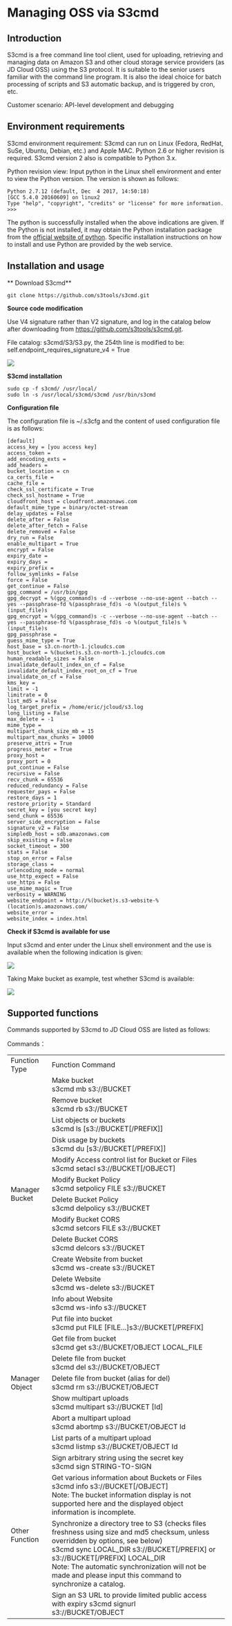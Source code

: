 # Managing OSS via S3cmd

## Introduction

S3cmd is a free command line tool client, used for uploading, retrieving and managing data on Amazon S3 and other cloud storage service providers (as JD Cloud OSS) using the S3 protocol. It is suitable to the senior users familiar with the command line program. It is also the ideal choice for batch processing of scripts and S3 automatic backup, and is triggered by cron, etc.

Customer scenario: API-level development and debugging

## Environment requirements

S3cmd environment requirement: S3cmd can run on Linux (Fedora, RedHat, SuSe, Ubuntu, Debian, etc.) and Apple MAC. Python 2.6 or higher revision is required. S3cmd version 2 also is compatible to Python 3.x.

Python revision view: Input python in the Linux shell environment and enter to view the Python version. The version is shown as follows:
```
Python 2.7.12 (default, Dec  4 2017, 14:50:18) 
[GCC 5.4.0 20160609] on linux2
Type "help", "copyright", "credits" or "license" for more information.
>>>
```
The python is successfully installed when the above indications are given. If the Python is not installed, it may obtain the Python installation package from the [official website of python](https://www.python.org/?spm=a2c4g.11186623.2.4.YmMQuB). Specific installation instructions on how to install and use Python are provided by the web service.

## Installation and usage

** Download S3cmd**
```
git clone https://github.com/s3tools/s3cmd.git
```
**Source code modification**

Use V4 signature rather than V2 signature, and log in the catalog below after downloading from https://github.com/s3tools/s3cmd.git.

File catalog: s3cmd/S3/S3.py, the 254th line is modified to be: self.endpoint_requires_signature_v4 = True

![](https://github.com/jdcloudcom/cn/blob/edit/image/Object-Storage-Service/OSS-091.png)

**S3cmd installation**
```
sudo cp -f s3cmd/ /usr/local/
sudo ln -s /usr/local/s3cmd/s3cmd /usr/bin/s3cmd
```

**Configuration file**

The configuration file is ~/.s3cfg and the content of used configuration file is as follows:
```
[default]
access_key = [you access key]
access_token = 
add_encoding_exts = 
add_headers = 
bucket_location = cn
ca_certs_file = 
cache_file = 
check_ssl_certificate = True
check_ssl_hostname = True
cloudfront_host = cloudfront.amazonaws.com
default_mime_type = binary/octet-stream
delay_updates = False
delete_after = False
delete_after_fetch = False
delete_removed = False
dry_run = False
enable_multipart = True
encrypt = False
expiry_date = 
expiry_days = 
expiry_prefix = 
follow_symlinks = False
force = False
get_continue = False
gpg_command = /usr/bin/gpg
gpg_decrypt = %(gpg_command)s -d --verbose --no-use-agent --batch --yes --passphrase-fd %(passphrase_fd)s -o %(output_file)s %(input_file)s
gpg_encrypt = %(gpg_command)s -c --verbose --no-use-agent --batch --yes --passphrase-fd %(passphrase_fd)s -o %(output_file)s %(input_file)s
gpg_passphrase = 
guess_mime_type = True
host_base = s3.cn-north-1.jcloudcs.com
host_bucket = %(bucket)s.s3.cn-north-1.jcloudcs.com
human_readable_sizes = False
invalidate_default_index_on_cf = False
invalidate_default_index_root_on_cf = True
invalidate_on_cf = False
kms_key = 
limit = -1
limitrate = 0
list_md5 = False
log_target_prefix = /home/eric/jcloud/s3.log
long_listing = False
max_delete = -1
mime_type = 
multipart_chunk_size_mb = 15
multipart_max_chunks = 10000
preserve_attrs = True
progress_meter = True
proxy_host = 
proxy_port = 0
put_continue = False
recursive = False
recv_chunk = 65536
reduced_redundancy = False
requester_pays = False
restore_days = 1
restore_priority = Standard
secret_key = [you secret key]
send_chunk = 65536
server_side_encryption = False
signature_v2 = False
simpledb_host = sdb.amazonaws.com
skip_existing = False
socket_timeout = 300
stats = False
stop_on_error = False
storage_class = 
urlencoding_mode = normal
use_http_expect = False
use_https = False
use_mime_magic = True
verbosity = WARNING
website_endpoint = http://%(bucket)s.s3-website-%(location)s.amazonaws.com/
website_error = 
website_index = index.html
```

**Check if S3cmd is available for use**

Input s3cmd and enter under the Linux shell environment and the use is available when the following indication is given:

![](https://github.com/jdcloudcom/cn/blob/edit/image/Object-Storage-Service/OSS-092.png)

Taking Make bucket as example, test whether S3cmd is available:

![](https://github.com/jdcloudcom/cn/blob/edit/image/Object-Storage-Service/OSS-093.png)

## Supported functions

Commands supported by S3cmd to JD Cloud OSS are listed as follows:

Commands：

<table>
<tr>
    <td>Function Type</td>
    <td>Function Command</td>
</tr>
<tr>
    <td rowspan="12"> Manager Bucket</td>
    <td>Make bucket<br>s3cmd mb s3://BUCKET</td>
</tr>
<tr>
    <td>Remove bucket<br>s3cmd rb s3://BUCKET</td>
</tr>
<tr>
    <td>List objects or buckets<br>s3cmd ls [s3://BUCKET[/PREFIX]]</td>
</tr>
<tr>
    <td>Disk usage by buckets<br>s3cmd du [s3://BUCKET[/PREFIX]]</td>
</tr>
<tr>
    <td>Modify Access control list for Bucket or Files<br>s3cmd setacl s3://BUCKET[/OBJECT]</td>
</tr>
<tr>
    <td>Modify Bucket Policy<br>s3cmd setpolicy FILE s3://BUCKET</td>
</tr>
<tr>
    <td>Delete Bucket Policy<br>s3cmd delpolicy s3://BUCKET</td>
</tr>
<tr>
    <td>Modify Bucket CORS<br>s3cmd setcors FILE s3://BUCKET</td>
</tr>
 <tr>
    <td>Delete Bucket CORS<br>s3cmd delcors s3://BUCKET</td>
</tr>
 <tr>
    <td>Create Website from bucket<br>s3cmd ws-create s3://BUCKET</td>
</tr>
 <tr>
    <td>Delete Website<br>s3cmd ws-delete s3://BUCKET</td>
</tr>
 <tr>
    <td>Info about Website<br>s3cmd ws-info s3://BUCKET</td>
</tr> 
<tr>
    <td rowspan="7">Manager Object</td>
    <td>Put file into bucket<br>s3cmd put FILE [FILE...]s3://BUCKET[/PREFIX]</td>
</tr>
<tr>
    <td>Get file from bucket<br>s3cmd get s3://BUCKET/OBJECT LOCAL_FILE</td>
</tr>
<tr>
    <td>Delete file from bucket<br>s3cmd del s3://BUCKET/OBJECT</td>
</tr>
<tr>
    <td>Delete file from bucket (alias for del)<br>s3cmd rm s3://BUCKET/OBJECT</td>
</tr>
<tr>
    <td>Show multipart uploads<br>s3cmd multipart s3://BUCKET [Id]</td>
</tr>
<tr>
    <td>Abort a multipart upload<br>s3cmd abortmp s3://BUCKET/OBJECT Id</td>
</tr>
<tr>
    <td>List parts of a multipart upload<br>s3cmd listmp s3://BUCKET/OBJECT Id</td>
</tr>
<tr>
    <td rowspan="4">Other Function</td>
    <td>Sign arbitrary string using the secret key<br>s3cmd sign STRING-TO-SIGN</td>
</tr>
<tr>
    <td>Get various information about Buckets or Files<br>s3cmd info s3://BUCKET[/OBJECT]<br>Note: The bucket information display is not supported here and the displayed object information is incomplete.</td>
</tr>
<tr>
    <td>Synchronize a directory tree to S3 (checks files freshness using size and md5 checksum, unless overridden by options, see below)<br>s3cmd sync LOCAL_DIR s3://BUCKET[/PREFIX] or s3://BUCKET[/PREFIX] LOCAL_DIR<br>Note: The automatic synchronization will not be made and please input this command to synchronize a catalog.</td>
</tr>
<tr>
    <td>Sign an S3 URL to provide limited public access with expiry s3cmd signurl<br>s3://BUCKET/OBJECT <expiry_epoch|+expiry_offset></td>
</tr>
</table>



